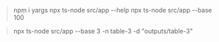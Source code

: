 >npm i yargs
> npx ts-node src/app --help
> npx ts-node src/app --base 100

> npx ts-node src/app --base 3 -n table-3 -d "outputs/table-3"